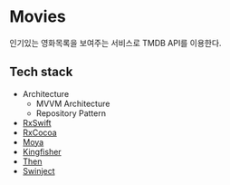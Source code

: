 # Movies
인기있는 영화목록을 보여주는 서비스로 TMDB API를 이용한다.

## Tech stack
- Architecture
  - MVVM Architecture
  - Repository Pattern
- [RxSwift](https://github.com/ReactiveX/RxSwift)
- [RxCocoa](https://cocoapods.org/pods/RxCocoa)
- [Moya](https://github.com/Moya/Moya)
- [Kingfisher](https://github.com/onevcat/Kingfisher)
- [Then](https://github.com/devxoul/Then)
- [Swinject](https://github.com/Swinject/Swinject)
